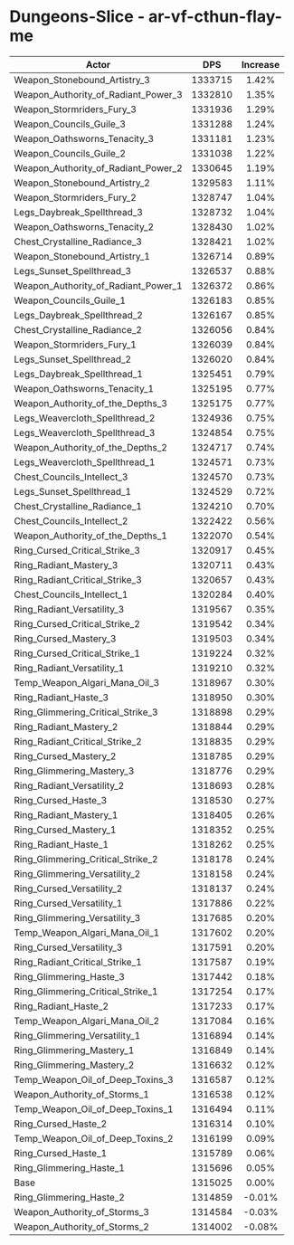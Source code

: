 # Dungeons-Slice - ar-vf-cthun-flay-me
| Actor | DPS | Increase |
|---|:---:|:---:|
|Weapon_Stonebound_Artistry_3|1333715|1.42%|
|Weapon_Authority_of_Radiant_Power_3|1332810|1.35%|
|Weapon_Stormriders_Fury_3|1331936|1.29%|
|Weapon_Councils_Guile_3|1331288|1.24%|
|Weapon_Oathsworns_Tenacity_3|1331181|1.23%|
|Weapon_Councils_Guile_2|1331038|1.22%|
|Weapon_Authority_of_Radiant_Power_2|1330645|1.19%|
|Weapon_Stonebound_Artistry_2|1329583|1.11%|
|Weapon_Stormriders_Fury_2|1328747|1.04%|
|Legs_Daybreak_Spellthread_3|1328732|1.04%|
|Weapon_Oathsworns_Tenacity_2|1328430|1.02%|
|Chest_Crystalline_Radiance_3|1328421|1.02%|
|Weapon_Stonebound_Artistry_1|1326714|0.89%|
|Legs_Sunset_Spellthread_3|1326537|0.88%|
|Weapon_Authority_of_Radiant_Power_1|1326372|0.86%|
|Weapon_Councils_Guile_1|1326183|0.85%|
|Legs_Daybreak_Spellthread_2|1326167|0.85%|
|Chest_Crystalline_Radiance_2|1326056|0.84%|
|Weapon_Stormriders_Fury_1|1326039|0.84%|
|Legs_Sunset_Spellthread_2|1326020|0.84%|
|Legs_Daybreak_Spellthread_1|1325451|0.79%|
|Weapon_Oathsworns_Tenacity_1|1325195|0.77%|
|Weapon_Authority_of_the_Depths_3|1325175|0.77%|
|Legs_Weavercloth_Spellthread_2|1324936|0.75%|
|Legs_Weavercloth_Spellthread_3|1324854|0.75%|
|Weapon_Authority_of_the_Depths_2|1324717|0.74%|
|Legs_Weavercloth_Spellthread_1|1324571|0.73%|
|Chest_Councils_Intellect_3|1324570|0.73%|
|Legs_Sunset_Spellthread_1|1324529|0.72%|
|Chest_Crystalline_Radiance_1|1324210|0.70%|
|Chest_Councils_Intellect_2|1322422|0.56%|
|Weapon_Authority_of_the_Depths_1|1322070|0.54%|
|Ring_Cursed_Critical_Strike_3|1320917|0.45%|
|Ring_Radiant_Mastery_3|1320711|0.43%|
|Ring_Radiant_Critical_Strike_3|1320657|0.43%|
|Chest_Councils_Intellect_1|1320284|0.40%|
|Ring_Radiant_Versatility_3|1319567|0.35%|
|Ring_Cursed_Critical_Strike_2|1319542|0.34%|
|Ring_Cursed_Mastery_3|1319503|0.34%|
|Ring_Cursed_Critical_Strike_1|1319224|0.32%|
|Ring_Radiant_Versatility_1|1319210|0.32%|
|Temp_Weapon_Algari_Mana_Oil_3|1318967|0.30%|
|Ring_Radiant_Haste_3|1318950|0.30%|
|Ring_Glimmering_Critical_Strike_3|1318898|0.29%|
|Ring_Radiant_Mastery_2|1318844|0.29%|
|Ring_Radiant_Critical_Strike_2|1318835|0.29%|
|Ring_Cursed_Mastery_2|1318785|0.29%|
|Ring_Glimmering_Mastery_3|1318776|0.29%|
|Ring_Radiant_Versatility_2|1318693|0.28%|
|Ring_Cursed_Haste_3|1318530|0.27%|
|Ring_Radiant_Mastery_1|1318405|0.26%|
|Ring_Cursed_Mastery_1|1318352|0.25%|
|Ring_Radiant_Haste_1|1318262|0.25%|
|Ring_Glimmering_Critical_Strike_2|1318178|0.24%|
|Ring_Glimmering_Versatility_2|1318158|0.24%|
|Ring_Cursed_Versatility_2|1318137|0.24%|
|Ring_Cursed_Versatility_1|1317886|0.22%|
|Ring_Glimmering_Versatility_3|1317685|0.20%|
|Temp_Weapon_Algari_Mana_Oil_1|1317602|0.20%|
|Ring_Cursed_Versatility_3|1317591|0.20%|
|Ring_Radiant_Critical_Strike_1|1317587|0.19%|
|Ring_Glimmering_Haste_3|1317442|0.18%|
|Ring_Glimmering_Critical_Strike_1|1317254|0.17%|
|Ring_Radiant_Haste_2|1317233|0.17%|
|Temp_Weapon_Algari_Mana_Oil_2|1317084|0.16%|
|Ring_Glimmering_Versatility_1|1316894|0.14%|
|Ring_Glimmering_Mastery_1|1316849|0.14%|
|Ring_Glimmering_Mastery_2|1316632|0.12%|
|Temp_Weapon_Oil_of_Deep_Toxins_3|1316587|0.12%|
|Weapon_Authority_of_Storms_1|1316538|0.12%|
|Temp_Weapon_Oil_of_Deep_Toxins_1|1316494|0.11%|
|Ring_Cursed_Haste_2|1316314|0.10%|
|Temp_Weapon_Oil_of_Deep_Toxins_2|1316199|0.09%|
|Ring_Cursed_Haste_1|1315789|0.06%|
|Ring_Glimmering_Haste_1|1315696|0.05%|
|Base|1315025|0.00%|
|Ring_Glimmering_Haste_2|1314859|-0.01%|
|Weapon_Authority_of_Storms_3|1314584|-0.03%|
|Weapon_Authority_of_Storms_2|1314002|-0.08%|

